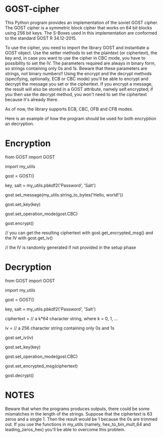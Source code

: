 # GOST-cipher
This Python program provides an implementation of the soviet GOST cipher.
The GOST cipher is a symmetric block cipher that works on 64 bit blocks using 256 bit keys.
The S-Boxes used in this implementation are conformed to the standard GOST R 34.12-2015.

To use the cipher, you need to import the library GOST and instantiate a GOST object.
Use the setter methods to set the plaintext (or ciphertext), the key and, in case you want to use the cipher in CBC mode, you have to possibility to set the IV.
The parameters required are always in binary form, so strings containing only 0s and 1s. Beware that these parameters are strings, not binary numbers!!
Using the encrypt and the decrypt methods (specifying, optionally, ECB or CBC mode) you'll be able to encrypt and decrypt the message you set or the ciphertext.
If you encrypt a message, the result will also be stored in a GOST attribute, namely self.encrypted; if you then use the decrypt method, you won't need to set the ciphertext because it's already there.

As of now, the library supports ECB, CBC, OFB and CFB modes.

Here is an example of how the program should be used for both encryption an decryption.

# Encryption

from GOST import GOST

import my_utils

gost = GOST()

key, salt = my_utils.pbkdf2('Password', 'Salt')

gost.set_message(my_utils.string_to_bytes('Hello, world!'))

gost.set_key(key)

gost.set_operation_mode(gost.CBC)

gost.encrypt()

// you can get the resulting ciphertext with gost.get_encrypted_msg() and the IV with gost.get_iv()

// the IV is randomly generated if not provided in the setup phase

# Decryption

from GOST import GOST

import my_utils

gost = GOST()

key, salt = my_utils.pbkdf2('Password', 'Salt')

ciphertext = // a k&ast;64 character string, where k = 0, 1, ...

iv = // a 256 character string containing only 0s and 1s

gost.set_iv(iv)

gost.set_key(key)

gost.set_operation_mode(gost.CBC)

gost.set_encrypted_msg(ciphertext)

gost.decrypt()

# NOTES
Beware that when the programs produces outputs, there could be some mismatches in the length of the strings.
Suppose that the ciphertext is 63 zeros and a single 1. Then the result would be 1 because the 0s are trimmed out.
If you use the functions in my_utils (namely, hex_to_bin_mult_64 and leading_zeros_hex) you'll be able to overcome this problem.

